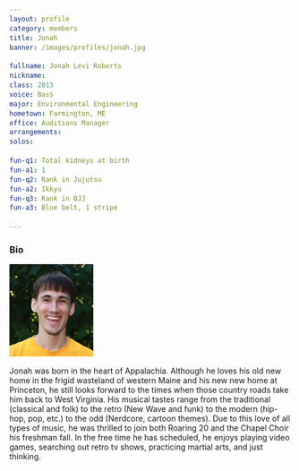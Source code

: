 ```yaml
---
layout: profile
category: members
title: Jonah
banner: /images/profiles/jonah.jpg

fullname: Jonah Levi Roberts
nickname: 
class: 2013
voice: Bass
major: Environmental Engineering
hometown: Farmington, ME
office: Auditions Manager
arrangements: 
solos: 

fun-q1: Total kidneys at birth
fun-a1: 1
fun-q2: Rank in Jujutsu
fun-a2: Ikkyu
fun-q3: Rank in BJJ
fun-a3: Blue belt, 1 stripe

---
```


### Bio

![Jonah](/images/members/current/jonah.jpg)

Jonah was born in the heart of Appalachia. Although he loves his old
new home in the frigid wasteland of western Maine and his new new home
at Princeton, he still looks forward to the times when those country
roads take him back to West Virginia. His musical tastes range from
the traditional (classical and folk) to the retro (New Wave and funk)
to the modern (hip-hop, pop, etc.) to the odd (Nerdcore, cartoon
themes). Due to this love of all types of music, he was thrilled to
join both Roaring 20 and the Chapel Choir his freshman fall. In the
free time he has scheduled, he enjoys playing video games, searching
out retro tv shows, practicing martial arts, and just thinking.
